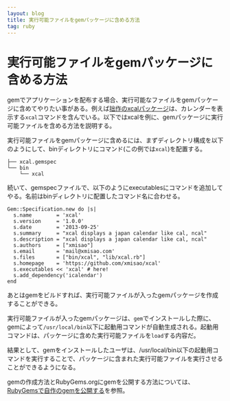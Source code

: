 ```yaml
---
layout: blog
title: 実行可能ファイルをgemパッケージに含める方法
tag: ruby
---
```


# 実行可能ファイルをgemパッケージに含める方法

gemでアプリケーションを配布する場合、実行可能なファイルをgemパッケージに含めてやりたい事がある。例えば[拙作のxcalパッケージ](http://www.xmisao.com/2013/09/25/xcal-display-a-japan-calendar-like-cal.html)は、カレンダーを表示する`xcal`コマンドを含んでいる。以下ではxcalを例に、gemパッケージに実行可能ファイルを含める方法を説明する。

実行可能ファイルをgemパッケージに含めるには、まずディレクトリ構成を以下のようにして、binディレクトリにコマンド(この例では`xcal`)を配置する。

~~~~
├── xcal.gemspec
└── bin
    └── xcal
~~~~

続いて、gemspecファイルで、以下のようにexecutablesにコマンドを追加してやる。名前はbinディレクトリに配置したコマンド名に合わせる。

~~~~
Gem::Specification.new do |s|
  s.name        = 'xcal'
  s.version     = '1.0.0'
  s.date        = '2013-09-25'
  s.summary     = "xcal displays a japan calendar like cal, ncal"
  s.description = "xcal displays a japan calendar like cal, ncal"
  s.authors     = ["xmisao"]
  s.email       = 'mail@xmisao.com'
  s.files       = ["bin/xcal", "lib/xcal.rb"]
  s.homepage    = 'https://github.com/xmisao/xcal'
  s.executables << 'xcal' # here!
  s.add_dependency('icalendar')
end
~~~~

あとはgemをビルドすれば、実行可能ファイルが入ったgemパッケージを作成することができる。

実行可能ファイルが入ったgemパッケージは、`gem`でインストールした際に、gemによって`/usr/local/bin`以下に起動用コマンドが自動生成される。起動用コマンドは、パッケージに含めた実行可能ファイルを`load`する内容だ。

結果として、gemをインストールしたユーザは、/usr/local/bin以下の起動用コマンドを実行することで、パッケージに含まれた実行可能ファイルを実行させることができるようになる。

gemの作成方法とRubyGems.orgにgemを公開する方法については、[RubyGemsで自作のgemを公開する](http://www.xmisao.com/2013/06/22/rubygems-startup.html)を参照。
